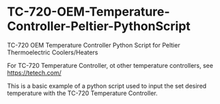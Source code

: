 # TC-720-OEM-Temperature-Controller-Peltier-PythonScript
TC-720 OEM Temperature Controller Python Script for Peltier Thermoelectric Coolers/Heaters


For TC-720 Temperature Controller, ot other temperature controllers, see https://tetech.com/

This is a basic example of a python script used to input the set desired temperature with the TC-720 Temperature Controller.

